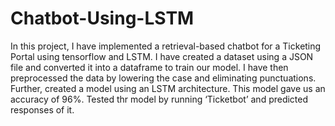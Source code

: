 # Chatbot-Using-LSTM
In this project, I have implemented a retrieval-based chatbot for a Ticketing Portal using tensorflow and LSTM. I have created a dataset using a JSON file and converted it into a dataframe to train our model. I have then preprocessed the data by lowering the case and eliminating punctuations. Further, created a model using an LSTM architecture. This model gave us an accuracy of 96%. Tested thr model by running ‘Ticketbot’ and predicted responses of it. 
